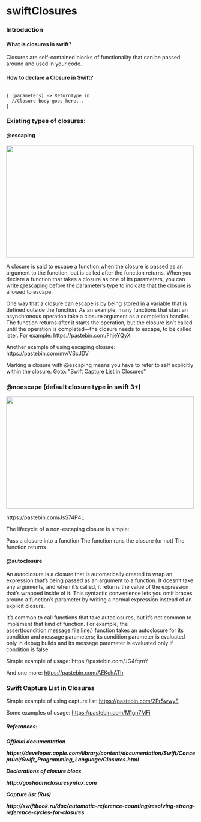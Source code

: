 # swiftClosures
<h3><b> Introduction </b></h3>
</hr>

<h4> What is closures in swift? </h4>
<p> Closures are self-contained blocks of functionality that can be passed around and used in your code. </p>

<h4><b> How to declare a Closure in Swift? </b></h4>

<code>
{ (parameters) -> ReturnType in
  //Closure body goes here...
}
</code>

</hr>

<h3> Existing types of closures: </h3>
<h4> @escaping </h4>

<img src="https://swiftunboxed.com/images/closure-escape.png" width="500" height="300"> </br>

<p> 
A closure is said to escape a function when the closure is passed as an argument to the function, but is called after the    function returns. When you declare a function that takes a closure as one of its parameters, you can write @escaping   before   the parameter’s type to indicate that the closure is allowed to escape. 
<p>

<p>
One way that a closure can escape is by being stored in a variable that is defined outside the function. As an example, many  functions that start an asynchronous operation take a closure argument as a completion handler. The function returns after it starts the operation, but the closure isn’t called until the operation is completed—the closure needs to escape, to be called later. For example: https://pastebin.com/FhjeYQyX
</p>

<p> 
Another example of using escaping closure: https://pastebin.com/mwVScJDV
</p>

<p>
Marking a closure with @escaping means you have to refer to self explicitly within the closure.
Goto: "Swift Capture List in Closures"

</p>

<h3> @noescape (default closure type in swift 3+)</h3>

<img src="https://swiftunboxed.com/images/closure-noescape.png" width="500" height="300"> </br>

<p> https://pastebin.com/JsS74P4L 

The lifecycle of a non-escaping closure is simple:

Pass a closure into a function
The function runs the closure (or not)
The function returns
</p>

<h4>@autoclosure</h4>

<p>
An autoclosure is a closure that is automatically created to wrap an expression that’s being passed as an argument to a function. It doesn’t take any arguments, and when it’s called, it returns the value of the expression that’s wrapped inside of it. This syntactic convenience lets you omit braces around a function’s parameter by writing a normal expression instead of an explicit closure.
</p>

<p>
It’s common to call functions that take autoclosures, but it’s not common to implement that kind of function. For example, the assert(condition:message:file:line:) function takes an autoclosure for its condition and message parameters; its condition parameter is evaluated only in debug builds and its message parameter is evaluated only if condition is false.
</p>

<p>
Simple example of usage:
https://pastebin.com/JG4fqrnY

And one more:
https://pastebin.com/AEKchATh
</p>
</hr>

<div>
<h3> Swift Capture List in Closures </h3>

Simple example of using capture list:
https://pastebin.com/2Pr5wwyE

Some examples of usage:
https://pastebin.com/M1gn7MFi

</div>
</hr>

<div>
  <h5> Referances: <h5>
  <p> Official documentation </p>
  https://developer.apple.com/library/content/documentation/Swift/Conceptual/Swift_Programming_Language/Closures.html </br>
  <p> Declarations of closure blocs </p>
  http://goshdarnclosuresyntax.com </br>
  <p> Capture list (Rus) <p>
  http://swiftbook.ru/doc/automatic-reference-counting/resolving-strong-reference-cycles-for-closures </br>
</div>
